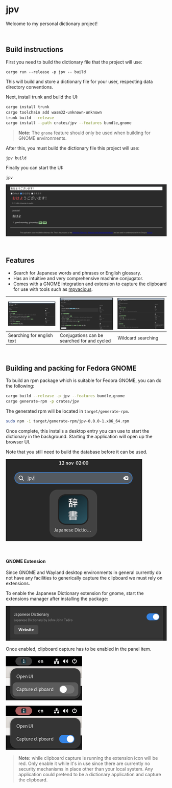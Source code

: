 # jpv

Welcome to my personal dictionary project!

<br>

## Build instructions

First you need to build the dictionary file that the project will use:

```
cargo run --release -p jpv -- build
```

This will build and store a dictionary file for your user, respecting data
directory conventions.

Next, install trunk and build the UI:

```sh
cargo install trunk
cargo toolchain add wasm32-unknown-unknown
trunk build --release
cargo install --path crates/jpv --features bundle,gnome
```

> **Note:** The `gnome` feature should only be used when building for GNOME
> environments.

After this, you must build the dictionary file this project will use:

```
jpv build
```

Finally you can start the UI:

```
jpv
```

![Good morning!](gfx/splash.png)

<br>

## Features

* Search for Japanese words and phrases or English glossary.
* Has an intuitive and very comprehensive machine conjugator.
* Comes with a GNOME integration and extension to capture the clipboard for use
  with tools such as [mpvacious].

| ![Searching for english text](gfx/english.png) | ![Conjugations can be searched for and toggled](gfx/conjugate.png) | ![Wildcard searching](gfx/wildcard.png) |
|------------------------------------------------|--------------------------------------------------------------------|-----------------------------------------|
| Searching for english text                     | Conjugations can be searched for and cycled                        | Wildcard searching                      |

[mpvacious]: https://github.com/Ajatt-Tools/mpvacious

<br>

## Building and packing for Fedora GNOME

To build an rpm package which is suitable for Fedora GNOME, you can do the following:

```sh
cargo build --release -p jpv --features bundle,gnome
cargo generate-rpm -p crates/jpv
```

The generated rpm will be located in `target/generate-rpm`.

```sh
sudo npm -i target/generate-rpm/jpv-0.0.0-1.x86_64.rpm
```

Once complete, this installs a desktop entry you can use to start the dictionary
in the background. Starting the application will open up the browser UI.

Note that you still need to build the database before it can be used.

![Desktop entry](gfx/desktop.png)

<br>

#### GNOME Extension

Since GNOME and Wayland desktop environments in general currently do not have
any facilities to generically capture the clipboard we must rely on extensions.

To enable the Japanese Dictionary extension for gnome, start the extensions
manager after installing the package:

![Gnome extension](gfx/gnome-extension.png)

Once enabled, clipboard capture has to be enabled in the panel item.

![GNOME clipboard capture](gfx/gnome-clipboard-capture.png)

![Alt text](gfx/gnome-clipboard-capture-enabled.png)

> **Note:** while clipboard capture is running the extension icon will be red.
> Only enable it while it's in use since there are currently no security
> mechanisms in place other than your local system. Any application could
> pretend to be a dictionary application and capture the clipboard.
